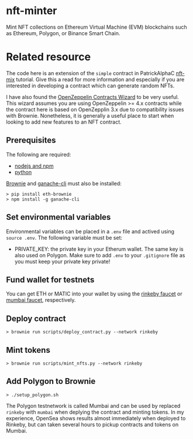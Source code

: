 # nft-minter

Mint NFT collections on Ethereum Virtual Machine (EVM) blockchains such as Ethereum, Polygon, or Binance Smart Chain.

# Related resource

The code here is an extension of the `simple` contract in PatrickAlphaC [nft-mix](https://github.com/PatrickAlphaC/nft-mix) tutorial. Give this a read for more information and especially if you are interested in developing a contract which can generate random NFTs.

I have also found the [OpenZeppelin Contracts Wizard](https://wizard.openzeppelin.com/) to be very useful. This wizard assumes you are using OpenZeppelin >= 4.x contracts while the contract here is based on OpenZepplin 3.x due to compatibility issues with Brownie. Nonetheless, it is generally a useful place to start when looking to add new features to an NFT contract.

## Prerequisites

The following are required:

- [nodejs and npm](https://nodejs.org/en/download/)
- [python](https://www.python.org/downloads/)

[Brownie](https://eth-brownie.readthedocs.io/en/stable/install.html) and [ganache-cli](https://www.npmjs.com/package/ganache-cli) must also be installed:
```
> pip install eth-brownie
> npm install -g ganache-cli
```

## Set environmental variables

Environmental variables can be placed in a `.env` file and actived using `source .env`. The following variable must be set:

- PRIVATE_KEY: the private key in your Etherum wallet. The same key is also used on Polygon. Make sure to add `.env` to your `.gitignore` file as you must keep your private key private!

## Fund wallet for testnets

You can get ETH or MATIC into your wallet by using the [rinkeby faucet](https://docs.chain.link/docs/link-token-contracts#rinkeby) or [mumbai faucet](https://faucet.matic.network/), respectively.

## Deploy contract

```
> brownie run scripts/deploy_contract.py --network rinkeby
```

## Mint tokens

```
> brownie run scripts/mint_nfts.py --network rinkeby
```

## Add Polygon to Brownie

```
> ./setup_polygon.sh
```

The Polygon testnetwork is called Mumbai and can be used by replaced `rinkeby` with `mumbai` when deplying the contract and minting tokens. In my experience, OpenSea shows results almost immediately when deployed to Rinkeby, but can taken several hours to pickup contracts and tokens on Mumbai.

